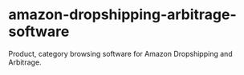 # amazon-dropshipping-arbitrage-software
Product, category browsing software for Amazon Dropshipping and Arbitrage.
